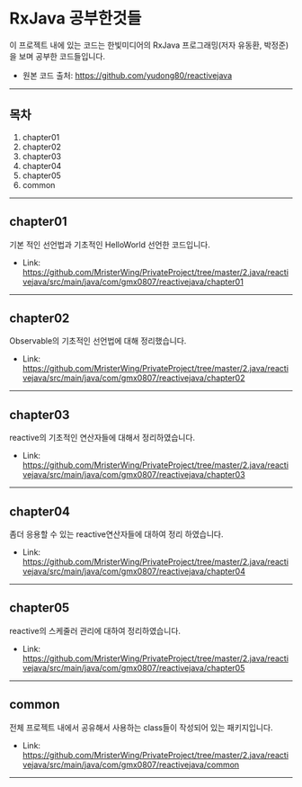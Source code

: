 RxJava 공부한것들  
==================
이 프로젝트 내에 있는 코드는 한빛미디어의 RxJava 프로그래밍(저자 유동환, 박정준)을 보며 공부한 코드들입니다.  
  
* 원본 코드 출처: https://github.com/yudong80/reactivejava
  
---

목차
---
1. chapter01
2. chapter02
3. chapter03
4. chapter04
5. chapter05
6. common

---
chapter01
--------------
기본 적인 선언법과 기초적인 HelloWorld 선언한 코드입니다.

* Link: https://github.com/MristerWing/PrivateProject/tree/master/2.java/reactivejava/src/main/java/com/gmx0807/reactivejava/chapter01

---
chapter02
---
Observable의 기초적인 선언법에 대해 정리했습니다.

* Link: https://github.com/MristerWing/PrivateProject/tree/master/2.java/reactivejava/src/main/java/com/gmx0807/reactivejava/chapter02

---
chapter03
---
reactive의 기초적인 연산자들에 대해서 정리하였습니다.

* Link: https://github.com/MristerWing/PrivateProject/tree/master/2.java/reactivejava/src/main/java/com/gmx0807/reactivejava/chapter03

---
chapter04
---
좀더 응용할 수 있는 reactive연산자들에 대하여 정리 하였습니다.

* Link: https://github.com/MristerWing/PrivateProject/tree/master/2.java/reactivejava/src/main/java/com/gmx0807/reactivejava/chapter04

---
chapter05
---
reactive의 스케줄러 관리에 대하여 정리하였습니다.

* Link: https://github.com/MristerWing/PrivateProject/tree/master/2.java/reactivejava/src/main/java/com/gmx0807/reactivejava/chapter05

---
common
---
전체 프로젝트 내에서 공유해서 사용하는 class들이 작성되어 있는 패키지입니다.

* Link: https://github.com/MristerWing/PrivateProject/tree/master/2.java/reactivejava/src/main/java/com/gmx0807/reactivejava/common

---